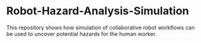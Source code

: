 # Robot-Hazard-Analysis-Simulation
This repository shows how simulation of collaborative robot workflows can be used to uncover potential hazards for the human worker. 
